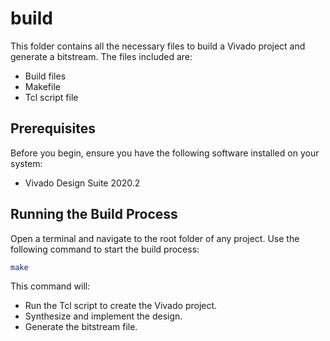 # build

This folder contains all the necessary files to build a Vivado project and generate a bitstream. The files included are:
- Build files
- Makefile
- Tcl script file

## Prerequisites

Before you begin, ensure you have the following software installed on your system:
- Vivado Design Suite 2020.2

## Running the Build Process
Open a terminal and navigate to the root folder of any project. Use the following command to start the build process:

```bash
make
```

This command will:
- Run the Tcl script to create the Vivado project.
- Synthesize and implement the design.
- Generate the bitstream file.

